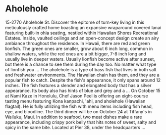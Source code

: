 # Aholehole
15-2770 Aholehole St. Discover the epitome of turn-key living in this meticulously crafted home boasting an expansive wraparound covered lanai featuring built-in ohia seating, nestled within Hawaiian Shores Recreational Estates. Inside, vaulted ceilings and an open-concept design create an airy ambiance throughout the residence. In Hawaii, there are red and green lionfish. The green ones are smaller, grow about 6 inch long, common in shallow waters, while the red ones are a bit bigger, 7-8 inch long and usually live in deeper waters. Usually lionfish become active after sunset, but there is a chance to see them during the day too. No matter what type of lionfish you ... The aholehole is a type of bass fish that lives in both salt and freshwater environments. The Hawaiian chain has them, and they are a popular fish to catch. Despite the fish's appearance, it only spans around 12 inches. The fish features a slender and elongated body that has a silver appearance. Its body also has hints of blue and grey and a ... On October 15 at Nami Kaze in Honolulu, Chef Jason Peel is offering an eight-course tasting menu featuring Kona kanpachi, 'ahi, and aholehole (Hawaiian flagtail). He is fully utilizing the fish with menu items including fish head, eye, and bloodline. The third dinner will be on October 24 at Tiffany's in Wailuku, Maui. In addition to seafood, two meat dishes make a rare appearance, including crispy pork belly that hits notes of sweet, salty and spicy in the same bite. Located at Pier 38, under the headquarters ...